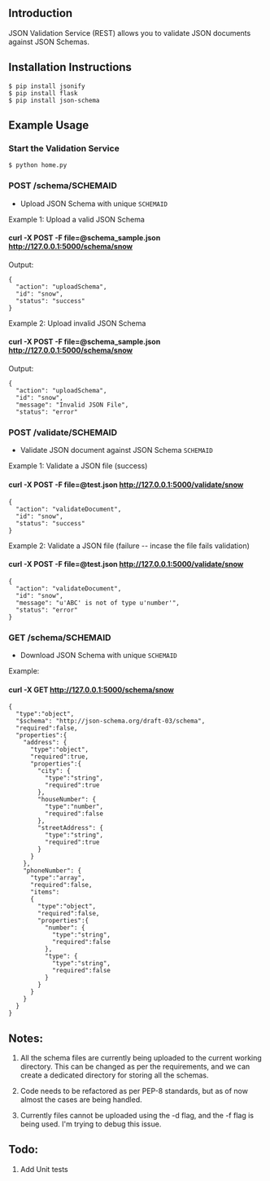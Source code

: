 ## Introduction

JSON Validation Service (REST) allows you to validate JSON documents against JSON Schemas.


## Installation Instructions

```
$ pip install jsonify
$ pip install flask
$ pip install json-schema
```

## Example Usage

### Start the Validation Service
```
$ python home.py
```
### POST /schema/SCHEMAID 

- Upload JSON Schema with unique `SCHEMAID`

Example 1: Upload a valid JSON Schema

#### curl  -X POST -F file=@schema_sample.json http://127.0.0.1:5000/schema/snow

Output:

```
{
  "action": "uploadSchema", 
  "id": "snow", 
  "status": "success"
}
```

Example 2: Upload invalid JSON Schema
#### curl  -X POST -F file=@schema_sample.json http://127.0.0.1:5000/schema/snow

Output:

```
{
  "action": "uploadSchema", 
  "id": "snow", 
  "message": "Invalid JSON File", 
  "status": "error"
```


### POST /validate/SCHEMAID

- Validate JSON document against JSON Schema `SCHEMAID`

Example 1: Validate a JSON file (success)
#### curl  -X POST -F file=@test.json http://127.0.0.1:5000/validate/snow
```
{
  "action": "validateDocument", 
  "id": "snow", 
  "status": "success"
}
```
Example 2: Validate a JSON file (failure -- incase the file fails validation)
#### curl  -X POST -F file=@test.json http://127.0.0.1:5000/validate/snow
```
{
  "action": "validateDocument", 
  "id": "snow", 
  "message": "u'ABC' is not of type u'number'", 
  "status": "error"
}
```


### GET /schema/SCHEMAID 

- Download JSON Schema with unique `SCHEMAID`

Example:
#### curl  -X GET http://127.0.0.1:5000/schema/snow


```
{
  "type":"object",
  "$schema": "http://json-schema.org/draft-03/schema",
  "required":false,
  "properties":{
    "address": {
      "type":"object",
      "required":true,
      "properties":{
        "city": {
          "type":"string",
          "required":true
        },
        "houseNumber": {
          "type":"number",
          "required":false
        },
        "streetAddress": {
          "type":"string",
          "required":true
        }
      }
    },
    "phoneNumber": {
      "type":"array",
      "required":false,
      "items":
      {
        "type":"object",
        "required":false,
        "properties":{
          "number": {
            "type":"string",
            "required":false
          },
          "type": {
            "type":"string",
            "required":false
          }
        }
      }
    }
  }
}
```
## Notes:

1) All the schema files are currently being uploaded to the current working directory. This can be changed as per the requirements, and we can create a dedicated directory for storing all the schemas.

2) Code needs to be refactored  as per PEP-8 standards, but as of now almost the cases are being handled.

3) Currently files cannot be uploaded using the -d flag, and the -f flag is being used. I'm  trying to debug this issue.

## Todo:
1) Add Unit tests

